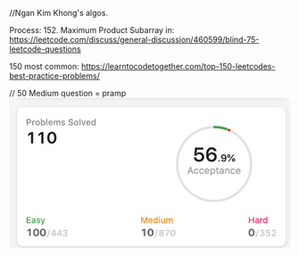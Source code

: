 //Ngan Kim Khong's algos.

Process: 152. Maximum Product Subarray
in: https://leetcode.com/discuss/general-discussion/460599/blind-75-leetcode-questions

150 most common:
https://learntocodetogether.com/top-150-leetcodes-best-practice-problems/

// 50 Medium question = pramp
![leetcode count](./leetcode.jpg)